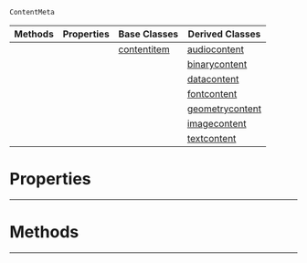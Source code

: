  `ContentMeta`

|Methods|Properties|Base Classes|Derived Classes|
|---|---|---|---|
| | |[contentitem](https://github.com/PlasmaEngine/PlasmaDocs/blob/master/code_reference/class_reference/contentitem.markdown)|[audiocontent](https://github.com/PlasmaEngine/PlasmaDocs/blob/master/code_reference/class_reference/audiocontent.markdown)|
| | | |[binarycontent](https://github.com/PlasmaEngine/PlasmaDocs/blob/master/code_reference/class_reference/binarycontent.markdown)|
| | | |[datacontent](https://github.com/PlasmaEngine/PlasmaDocs/blob/master/code_reference/class_reference/datacontent.markdown)|
| | | |[fontcontent](https://github.com/PlasmaEngine/PlasmaDocs/blob/master/code_reference/class_reference/fontcontent.markdown)|
| | | |[geometrycontent](https://github.com/PlasmaEngine/PlasmaDocs/blob/master/code_reference/class_reference/geometrycontent.markdown)|
| | | |[imagecontent](https://github.com/PlasmaEngine/PlasmaDocs/blob/master/code_reference/class_reference/imagecontent.markdown)|
| | | |[textcontent](https://github.com/PlasmaEngine/PlasmaDocs/blob/master/code_reference/class_reference/textcontent.markdown)|


 #  Properties


---  
 #  Methods


---  
 

 